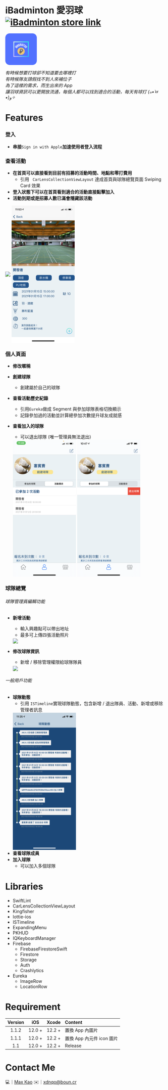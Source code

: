 # iBadminton 愛羽球   <a href="https://apps.apple.com/us/app/ibadminton-%E6%84%9B%E7%BE%BD%E7%90%83/id1546797864"><img src="https://github.com/Volorf/Badges/blob/master/App%20Store/App%20Store%20Badge.png" alt="iBadminton store link" width="100" align="center" /></a>

<img src="https://github.com/maxkai1303/ProjectAsset/blob/master/cutmypic.png" width="100" align="center" />

*有時候想要打球卻不知道要去哪裡打* <BR>
*有時候隊友請假找不到人來補位子* <BR>
*為了這樣的需求，而生出來的 App* <BR>
*讓羽球資訊可以更開放流通，每個人都可以找到適合的活動，每天有球打 (๑•̀ㅂ•́)و✧*


# Features
### 登入
* **串接**`Sign in with Apple`**加速使用者登入流程**

### 查看活動
* **在首頁可以直接看到目前有招募的活動時間、地點和零打費用**
    - 引用 ` CarLensCollectionViewLayout` 達成首頁與球隊總覽頁面 Swiping Card 效果
* **登入狀態下可以在首頁看到適合的活動直接點擊加入**
* **活動到期或是招募人數已滿會隱藏該活動**

<img src="https://github.com/maxkai1303/ProjectAsset/blob/master/IMB_VlYTL2.gif" width="200" align="center" /> <img src="https://github.com/maxkai1303/ProjectAsset/blob/master/IMG_2088.PNG" width="200" align="center" />


### 個人頁面
* **修改暱稱**
* **創建球隊**
    - 創建屬於自己的球隊
* **查看活動歷史紀錄**
    - 引用`Eureka`做成 Segment 與參加球隊表格切換顯示
    - 記錄參加過的活動並計算總參加次數提升球友成就感
* **查看加入的球隊**
    - 可以退出球隊 (唯一管理員無法退出)
    
    <img src="https://github.com/maxkai1303/ProjectAsset/blob/master/IMG_2087.PNG" width="200" align="center" />
    <img src="https://github.com/maxkai1303/ProjectAsset/blob/master/IMG_2096.PNG" width="200" align="center" />


### 球隊總覽
###### 球隊管理員編輯功能
* **新增活動**
    - 輸入興趣點可以帶出地址
    - 最多可上傳四張活動照片
    <img src="https://github.com/maxkai1303/ProjectAsset/blob/master/IMB_esWNpd.gif" width="200" align="center" />
* **修改球隊資訊**
    - 新增 / 移除管理權限給球隊隊員
    
    <img src=" https://github.com/maxkai1303/ProjectAsset/blob/master/IMB_EAWl1E.gif" width="200" align="center" />
   

###### 一般用戶功能
* **球隊動態**
    - 引用 `ISTimeline`實現球隊動態，包含新增 / 退出隊員、活動、新增或移除管理者訊息
    <img src="https://github.com/maxkai1303/ProjectAsset/blob/master/IMG_2097.PNG" width="200" align="center" />
* **查看球隊成員**
* **加入球隊**
    - 可以加入多個球隊



# Libraries
* SwiftLint
* CarLensCollectionViewLayout
* Kingfisher
* lottie-ios
* ISTimeline
* ExpandingMenu
* PKHUD
* IQKeyboardManager
* Firebase
    * FirebaseFirestoreSwift
    * Firestore
    * Storage
    * Auth
    * Crashlytics
* Eureka
    * ImageRow
    * LocationRow

# Requirement

Version  | iOS   | Xcode   |                Content               |
:--------:|:------:|:---------:|:-------------------------------|
1.1.2     | 12.0 + |  12.2 +  | 置換 App 內圖片              |
1.1.1     | 12.0 + |  12.2 +  | 置換 App 內元件 icon 圖片|
1.1        | 12.0 + |  12.2 +  | Release                               |

# Contact Me
💻｜[Max Kao](https://github.com/maxkai1303 'Max Kao')
✉️｜xdnqo@boun.cr
